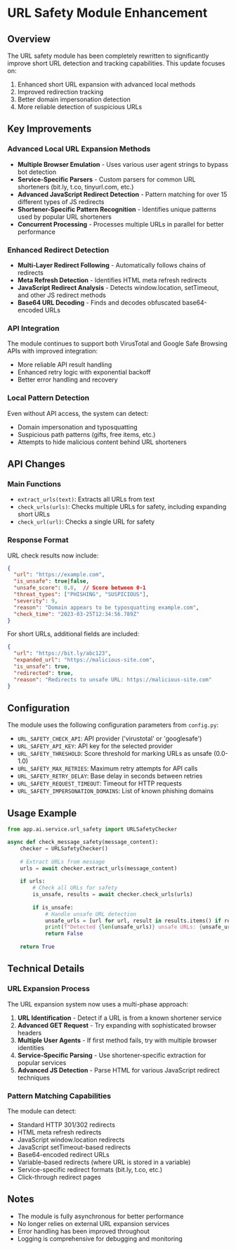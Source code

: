 # URL Safety Module Enhancement

## Overview

The URL safety module has been completely rewritten to significantly improve short URL detection and tracking capabilities. This update focuses on:

1. Enhanced short URL expansion with advanced local methods
2. Improved redirection tracking
3. Better domain impersonation detection
4. More reliable detection of suspicious URLs

## Key Improvements

### Advanced Local URL Expansion Methods

- **Multiple Browser Emulation** - Uses various user agent strings to bypass bot detection
- **Service-Specific Parsers** - Custom parsers for common URL shorteners (bit.ly, t.co, tinyurl.com, etc.)
- **Advanced JavaScript Redirect Detection** - Pattern matching for over 15 different types of JS redirects
- **Shortener-Specific Pattern Recognition** - Identifies unique patterns used by popular URL shorteners
- **Concurrent Processing** - Processes multiple URLs in parallel for better performance

### Enhanced Redirect Detection

- **Multi-Layer Redirect Following** - Automatically follows chains of redirects
- **Meta Refresh Detection** - Identifies HTML meta refresh redirects
- **JavaScript Redirect Analysis** - Detects window.location, setTimeout, and other JS redirect methods
- **Base64 URL Decoding** - Finds and decodes obfuscated base64-encoded URLs

### API Integration

The module continues to support both VirusTotal and Google Safe Browsing APIs with improved integration:

- More reliable API result handling
- Enhanced retry logic with exponential backoff
- Better error handling and recovery

### Local Pattern Detection

Even without API access, the system can detect:

- Domain impersonation and typosquatting
- Suspicious path patterns (gifts, free items, etc.)
- Attempts to hide malicious content behind URL shorteners

## API Changes

### Main Functions

- `extract_urls(text)`: Extracts all URLs from text
- `check_urls(urls)`: Checks multiple URLs for safety, including expanding short URLs
- `check_url(url)`: Checks a single URL for safety

### Response Format

URL check results now include:

```json
{
  "url": "https://example.com",
  "is_unsafe": true|false,
  "unsafe_score": 0.8,  // Score between 0-1
  "threat_types": ["PHISHING", "SUSPICIOUS"],
  "severity": 9,
  "reason": "Domain appears to be typosquatting example.com",
  "check_time": "2023-03-25T12:34:56.789Z"
}
```

For short URLs, additional fields are included:

```json
{
  "url": "https://bit.ly/abc123",
  "expanded_url": "https://malicious-site.com",
  "is_unsafe": true,
  "redirected": true,
  "reason": "Redirects to unsafe URL: https://malicious-site.com"
}
```

## Configuration

The module uses the following configuration parameters from `config.py`:

- `URL_SAFETY_CHECK_API`: API provider ('virustotal' or 'googlesafe')
- `URL_SAFETY_API_KEY`: API key for the selected provider
- `URL_SAFETY_THRESHOLD`: Score threshold for marking URLs as unsafe (0.0-1.0)
- `URL_SAFETY_MAX_RETRIES`: Maximum retry attempts for API calls
- `URL_SAFETY_RETRY_DELAY`: Base delay in seconds between retries
- `URL_SAFETY_REQUEST_TIMEOUT`: Timeout for HTTP requests
- `URL_SAFETY_IMPERSONATION_DOMAINS`: List of known phishing domains

## Usage Example

```python
from app.ai.service.url_safety import URLSafetyChecker

async def check_message_safety(message_content):
    checker = URLSafetyChecker()
    
    # Extract URLs from message
    urls = await checker.extract_urls(message_content)
    
    if urls:
        # Check all URLs for safety
        is_unsafe, results = await checker.check_urls(urls)
        
        if is_unsafe:
            # Handle unsafe URL detection
            unsafe_urls = [url for url, result in results.items() if result.get('is_unsafe')]
            print(f"Detected {len(unsafe_urls)} unsafe URLs: {unsafe_urls}")
            return False
    
    return True
```

## Technical Details

### URL Expansion Process

The URL expansion system now uses a multi-phase approach:

1. **URL Identification** - Detect if a URL is from a known shortener service
2. **Advanced GET Request** - Try expanding with sophisticated browser headers
3. **Multiple User Agents** - If first method fails, try with multiple browser identities
4. **Service-Specific Parsing** - Use shortener-specific extraction for popular services
5. **Advanced JS Detection** - Parse HTML for various JavaScript redirect techniques

### Pattern Matching Capabilities

The module can detect:

- Standard HTTP 301/302 redirects
- HTML meta refresh redirects
- JavaScript window.location redirects
- JavaScript setTimeout-based redirects
- Base64-encoded redirect URLs
- Variable-based redirects (where URL is stored in a variable)
- Service-specific redirect formats (bit.ly, t.co, etc.)
- Click-through redirect pages

## Notes

- The module is fully asynchronous for better performance
- No longer relies on external URL expansion services
- Error handling has been improved throughout
- Logging is comprehensive for debugging and monitoring 